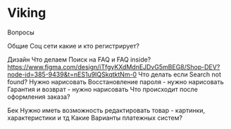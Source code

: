 # Viking

Вопросы

Общие
Соц сети какие и кто регистрирует?

Дизайн
Что делаем Поиск на FAQ и FAQ inside? https://www.figma.com/design/iTfgyKXdMdnEJDvG5mBEG8/Shop-DEV?node-id=385-9439&t=nES1u9IQSkqtktNm-0
Что делать если Search not found? Нужно нарисовать
Восстановление пароля - нужно нарисовать
Гарантия и возврат - нужно нарисовать
Что происходит после оформления заказа?


Бек
Нужно иметь возможность редактировать товар - картинки, характеристики и тд
Какие Варианты платежных систем?